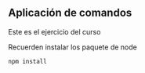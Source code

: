 ## Aplicación de comandos

Este es el ejercicio del curso

Recuerden instalar los paquete de node

```
npm install
```